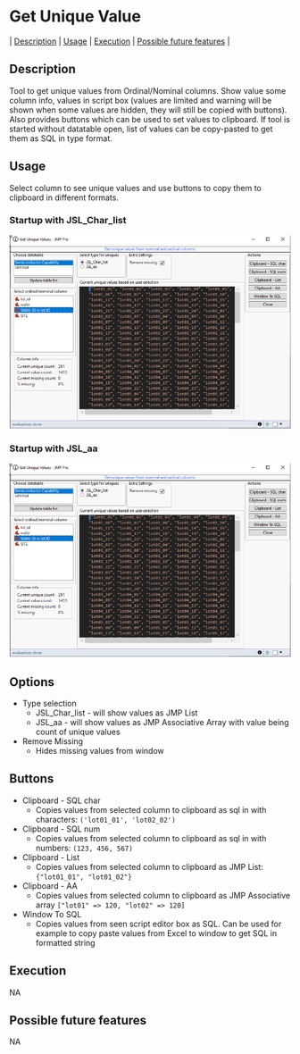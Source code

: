 # Get Unique Value

| [Description](#description) | [Usage](#usage) | [Execution](#execution) | [Possible future features](#possible-future-features) |

## Description

Tool to get unique values from Ordinal/Nominal columns. Show value some column info, values in script box (values are limited and warning will be shown when some values are hidden, they will still be copied with buttons). Also provides buttons which can be used to set values to clipboard.
If tool is started without datatable open, list of values can be copy-pasted to get them as SQL in type format.

## Usage

Select column to see unique values and use buttons to copy them to clipboard in different formats. 

### Startup with JSL_Char_list
![startup](images/startup.png)

### Startup with JSL_aa
![startup](images/startup.png)


## Options
* Type selection
    * JSL_Char_list - will show values as JMP List
    * JSL_aa - will show values as JMP Associative Array with value being count of unique values
* Remove Missing
  * Hides missing values from window

## Buttons

* Clipboard - SQL char
  * Copies values from selected column to clipboard as sql in with characters: `('lot01_01', 'lot02_02')`
* Clipboard - SQL num
  * Copies values from selected column to clipboard as sql in with numbers: `(123, 456, 567)`
* Clipboard - List
  * Copies values from selected column to clipboard as JMP List: `{"lot01_01", "lot01_02"}`
* Clipboard - AA
  * Copies values from selected column to clipboard as JMP Associative array `["lot01" => 120, "lot02" => 120]`
* Window To SQL
  * Copies values from seen script editor box as SQL. Can be used for example to copy paste values from Excel to window to get SQL in formatted string


## Execution
NA

## Possible future features
NA
